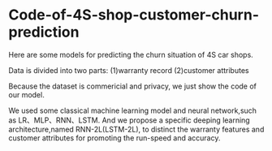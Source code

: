 # Code-of-4S-shop-customer-churn-prediction
Here are some models for predicting the churn situation of 4S car shops.

Data is divided into two parts:
(1)warranty record
(2)customer attributes

Because the dataset is commericial and privacy, we just show the code of our model.

We used some classical machine learning model and neural network,such as LR、MLP、RNN、LSTM.
And we propose a specific deeping learning architecture,named RNN-2L(LSTM-2L), to distinct the warranty features and customer
attributes for promoting the run-speed and accuracy.


